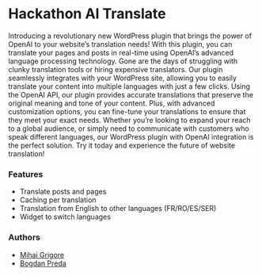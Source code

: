 # Hackathon AI Translate

Introducing a revolutionary new WordPress plugin that brings the power of OpenAI to your website’s translation needs! With this plugin, you can translate your pages and posts in real-time using OpenAI’s advanced language processing technology.
Gone are the days of struggling with clunky translation tools or hiring expensive translators. Our plugin seamlessly integrates with your WordPress site, allowing you to easily translate your content into multiple languages with just a few clicks.
Using the OpenAI API, our plugin provides accurate translations that preserve the original meaning and tone of your content. Plus, with advanced customization options, you can fine-tune your translations to ensure that they meet your exact needs.
Whether you’re looking to expand your reach to a global audience, or simply need to communicate with customers who speak different languages, our WordPress plugin with OpenAI integration is the perfect solution. Try it today and experience the future of website translation!


### Features
+ Translate posts and pages
+ Caching per translation
+ Translation from English to other languages (FR/RO/ES/SER)
+ Widget to switch languages

### Authors
+ [Mihai Grigore](@GrigoreMihai)
+ [Bogdan Preda](@preda-bogdan)